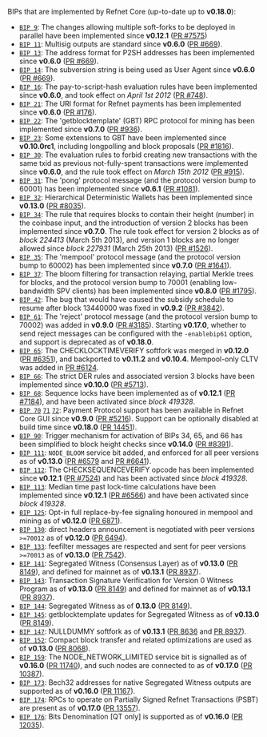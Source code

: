 BIPs that are implemented by Refnet Core (up-to-date up to **v0.18.0**):

* [`BIP 9`](https://github.com/refnet/bips/blob/master/bip-0009.mediawiki): The changes allowing multiple soft-forks to be deployed in parallel have been implemented since **v0.12.1**  ([PR #7575](https://github.com/refnet/refnet/pull/7575))
* [`BIP 11`](https://github.com/refnet/bips/blob/master/bip-0011.mediawiki): Multisig outputs are standard since **v0.6.0** ([PR #669](https://github.com/refnet/refnet/pull/669)).
* [`BIP 13`](https://github.com/refnet/bips/blob/master/bip-0013.mediawiki): The address format for P2SH addresses has been implemented since **v0.6.0** ([PR #669](https://github.com/refnet/refnet/pull/669)).
* [`BIP 14`](https://github.com/refnet/bips/blob/master/bip-0014.mediawiki): The subversion string is being used as User Agent since **v0.6.0** ([PR #669](https://github.com/refnet/refnet/pull/669)).
* [`BIP 16`](https://github.com/refnet/bips/blob/master/bip-0016.mediawiki): The pay-to-script-hash evaluation rules have been implemented since **v0.6.0**, and took effect on *April 1st 2012* ([PR #748](https://github.com/refnet/refnet/pull/748)).
* [`BIP 21`](https://github.com/refnet/bips/blob/master/bip-0021.mediawiki): The URI format for Refnet payments has been implemented since **v0.6.0** ([PR #176](https://github.com/refnet/refnet/pull/176)).
* [`BIP 22`](https://github.com/refnet/bips/blob/master/bip-0022.mediawiki): The 'getblocktemplate' (GBT) RPC protocol for mining has been implemented since **v0.7.0** ([PR #936](https://github.com/refnet/refnet/pull/936)).
* [`BIP 23`](https://github.com/refnet/bips/blob/master/bip-0023.mediawiki): Some extensions to GBT have been implemented since **v0.10.0rc1**, including longpolling and block proposals ([PR #1816](https://github.com/refnet/refnet/pull/1816)).
* [`BIP 30`](https://github.com/refnet/bips/blob/master/bip-0030.mediawiki): The evaluation rules to forbid creating new transactions with the same txid as previous not-fully-spent transactions were implemented since **v0.6.0**, and the rule took effect on *March 15th 2012* ([PR #915](https://github.com/refnet/refnet/pull/915)).
* [`BIP 31`](https://github.com/refnet/bips/blob/master/bip-0031.mediawiki): The 'pong' protocol message (and the protocol version bump to 60001) has been implemented since **v0.6.1** ([PR #1081](https://github.com/refnet/refnet/pull/1081)).
* [`BIP 32`](https://github.com/refnet/bips/blob/master/bip-0032.mediawiki): Hierarchical Deterministic Wallets has been implemented since **v0.13.0** ([PR #8035](https://github.com/refnet/refnet/pull/8035)).
* [`BIP 34`](https://github.com/refnet/bips/blob/master/bip-0034.mediawiki): The rule that requires blocks to contain their height (number) in the coinbase input, and the introduction of version 2 blocks has been implemented since **v0.7.0**. The rule took effect for version 2 blocks as of *block 224413* (March 5th 2013), and version 1 blocks are no longer allowed since *block 227931* (March 25th 2013) ([PR #1526](https://github.com/refnet/refnet/pull/1526)).
* [`BIP 35`](https://github.com/refnet/bips/blob/master/bip-0035.mediawiki): The 'mempool' protocol message (and the protocol version bump to 60002) has been implemented since **v0.7.0** ([PR #1641](https://github.com/refnet/refnet/pull/1641)).
* [`BIP 37`](https://github.com/refnet/bips/blob/master/bip-0037.mediawiki): The bloom filtering for transaction relaying, partial Merkle trees for blocks, and the protocol version bump to 70001 (enabling low-bandwidth SPV clients) has been implemented since **v0.8.0** ([PR #1795](https://github.com/refnet/refnet/pull/1795)).
* [`BIP 42`](https://github.com/refnet/bips/blob/master/bip-0042.mediawiki): The bug that would have caused the subsidy schedule to resume after block 13440000 was fixed in **v0.9.2** ([PR #3842](https://github.com/refnet/refnet/pull/3842)).
* [`BIP 61`](https://github.com/refnet/bips/blob/master/bip-0061.mediawiki): The 'reject' protocol message (and the protocol version bump to 70002) was added in **v0.9.0** ([PR #3185](https://github.com/refnet/refnet/pull/3185)). Starting **v0.17.0**, whether to send reject messages can be configured with the `-enablebip61` option, and support is deprecated as of **v0.18.0**.
* [`BIP 65`](https://github.com/refnet/bips/blob/master/bip-0065.mediawiki): The CHECKLOCKTIMEVERIFY softfork was merged in **v0.12.0** ([PR #6351](https://github.com/refnet/refnet/pull/6351)), and backported to **v0.11.2** and **v0.10.4**. Mempool-only CLTV was added in [PR #6124](https://github.com/refnet/refnet/pull/6124).
* [`BIP 66`](https://github.com/refnet/bips/blob/master/bip-0066.mediawiki): The strict DER rules and associated version 3 blocks have been implemented since **v0.10.0** ([PR #5713](https://github.com/refnet/refnet/pull/5713)).
* [`BIP 68`](https://github.com/refnet/bips/blob/master/bip-0068.mediawiki): Sequence locks have been implemented as of **v0.12.1**  ([PR #7184](https://github.com/refnet/refnet/pull/7184)), and have been activated since *block 419328*.
* [`BIP 70`](https://github.com/refnet/bips/blob/master/bip-0070.mediawiki) [`71`](https://github.com/refnet/bips/blob/master/bip-0071.mediawiki) [`72`](https://github.com/refnet/bips/blob/master/bip-0072.mediawiki): Payment Protocol support has been available in Refnet Core GUI since **v0.9.0** ([PR #5216](https://github.com/refnet/refnet/pull/5216)). Support can be optionally disabled at build time since **v0.18.0** ([PR 14451](https://github.com/refnet/refnet/pull/14451)).
* [`BIP 90`](https://github.com/refnet/bips/blob/master/bip-0090.mediawiki): Trigger mechanism for activation of BIPs 34, 65, and 66 has been simplified to block height checks since **v0.14.0** ([PR #8391](https://github.com/refnet/refnet/pull/8391)).
* [`BIP 111`](https://github.com/refnet/bips/blob/master/bip-0111.mediawiki): `NODE_BLOOM` service bit added, and enforced for all peer versions as of **v0.13.0** ([PR #6579](https://github.com/refnet/refnet/pull/6579) and [PR #6641](https://github.com/refnet/refnet/pull/6641)).
* [`BIP 112`](https://github.com/refnet/bips/blob/master/bip-0112.mediawiki): The CHECKSEQUENCEVERIFY opcode has been implemented since **v0.12.1** ([PR #7524](https://github.com/refnet/refnet/pull/7524)) and has been activated since *block 419328*.
* [`BIP 113`](https://github.com/refnet/bips/blob/master/bip-0113.mediawiki): Median time past lock-time calculations have been implemented since **v0.12.1** ([PR #6566](https://github.com/refnet/refnet/pull/6566)) and have been activated since *block 419328*.
* [`BIP 125`](https://github.com/refnet/bips/blob/master/bip-0125.mediawiki): Opt-in full replace-by-fee signaling honoured in mempool and mining as of **v0.12.0** ([PR 6871](https://github.com/refnet/refnet/pull/6871)).
* [`BIP 130`](https://github.com/refnet/bips/blob/master/bip-0130.mediawiki): direct headers announcement is negotiated with peer versions `>=70012` as of **v0.12.0** ([PR 6494](https://github.com/refnet/refnet/pull/6494)).
* [`BIP 133`](https://github.com/refnet/bips/blob/master/bip-0133.mediawiki): feefilter messages are respected and sent for peer versions `>=70013` as of **v0.13.0** ([PR 7542](https://github.com/refnet/refnet/pull/7542)).
* [`BIP 141`](https://github.com/refnet/bips/blob/master/bip-0141.mediawiki): Segregated Witness (Consensus Layer) as of **v0.13.0** ([PR 8149](https://github.com/refnet/refnet/pull/8149)), and defined for mainnet as of **v0.13.1** ([PR 8937](https://github.com/refnet/refnet/pull/8937)).
* [`BIP 143`](https://github.com/refnet/bips/blob/master/bip-0143.mediawiki): Transaction Signature Verification for Version 0 Witness Program as of **v0.13.0** ([PR 8149](https://github.com/refnet/refnet/pull/8149)) and defined for mainnet as of **v0.13.1** ([PR 8937](https://github.com/refnet/refnet/pull/8937)).
* [`BIP 144`](https://github.com/refnet/bips/blob/master/bip-0144.mediawiki): Segregated Witness as of **0.13.0** ([PR 8149](https://github.com/refnet/refnet/pull/8149)).
* [`BIP 145`](https://github.com/refnet/bips/blob/master/bip-0145.mediawiki): getblocktemplate updates for Segregated Witness as of **v0.13.0** ([PR 8149](https://github.com/refnet/refnet/pull/8149)).
* [`BIP 147`](https://github.com/refnet/bips/blob/master/bip-0147.mediawiki): NULLDUMMY softfork as of **v0.13.1** ([PR 8636](https://github.com/refnet/refnet/pull/8636) and [PR 8937](https://github.com/refnet/refnet/pull/8937)).
* [`BIP 152`](https://github.com/refnet/bips/blob/master/bip-0152.mediawiki): Compact block transfer and related optimizations are used as of **v0.13.0** ([PR 8068](https://github.com/refnet/refnet/pull/8068)).
* [`BIP 159`](https://github.com/refnet/bips/blob/master/bip-0159.mediawiki): The NODE_NETWORK_LIMITED service bit is signalled as of **v0.16.0** ([PR 11740](https://github.com/refnet/refnet/pull/11740)), and such nodes are connected to as of **v0.17.0** ([PR 10387](https://github.com/refnet/refnet/pull/10387)).
* [`BIP 173`](https://github.com/refnet/bips/blob/master/bip-0173.mediawiki): Bech32 addresses for native Segregated Witness outputs are supported as of **v0.16.0** ([PR 11167](https://github.com/refnet/refnet/pull/11167)).
* [`BIP 174`](https://github.com/refnet/bips/blob/master/bip-0174.mediawiki): RPCs to operate on Partially Signed Refnet Transactions (PSBT) are present as of **v0.17.0** ([PR 13557](https://github.com/refnet/refnet/pull/13557)).
* [`BIP 176`](https://github.com/refnet/bips/blob/master/bip-0176.mediawiki): Bits Denomination [QT only] is supported as of **v0.16.0** ([PR 12035](https://github.com/refnet/refnet/pull/12035)).
